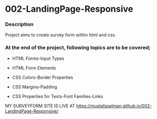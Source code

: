 # 002-LandingPage-Responsive

### Description
Project aims to create survey form within html and css.

### At the end of the project, following topics are to be covered;

- HTML Forms-Input Types 

- HTML Form Elements

- CSS Colors-Border Properties

- CSS Margins-Padding

- CSS Properties for Texts-Font Families-Links

MY SURVEYFORM SITE IS LIVE AT https://mustafaselman.github.io/002-LandingPage-Responsive/